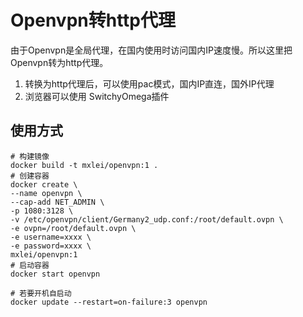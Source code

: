 # Openvpn转http代理

由于Openvpn是全局代理，在国内使用时访问国内IP速度慢。所以这里把Openvpn转为http代理。

1. 转换为http代理后，可以使用pac模式，国内IP直连，国外IP代理
2. 浏览器可以使用 SwitchyOmega插件

## 使用方式

```shell
# 构建镜像
docker build -t mxlei/openvpn:1 .
# 创建容器
docker create \ 
--name openvpn \ 
--cap-add NET_ADMIN \ 
-p 1080:3128 \ 
-v /etc/openvpn/client/Germany2_udp.conf:/root/default.ovpn \ 
-e ovpn=/root/default.ovpn \ 
-e username=xxxx \ 
-e password=xxxx \ 
mxlei/openvpn:1
# 启动容器
docker start openvpn

# 若要开机自启动
docker update --restart=on-failure:3 openvpn
```

